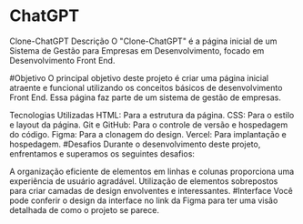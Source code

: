 # ChatGPT

Clone-ChatGPT
Descrição
O "Clone-ChatGPT" é a página inicial de um Sistema de Gestão para Empresas em Desenvolvimento, focado em Desenvolvimento Front End.

#Objetivo
O principal objetivo deste projeto é criar uma página inicial atraente e funcional utilizando os conceitos básicos de desenvolvimento Front End. Essa página faz parte de um sistema de gestão de empresas.

Tecnologias Utilizadas
HTML: Para a estrutura da página.
CSS: Para o estilo e layout da página.
Git e GitHub: Para o controle de versão e hospedagem do código.
Figma: Para a clonagem do design.
Vercel: Para implantação e hospedagem.
#Desafios
Durante o desenvolvimento deste projeto, enfrentamos e superamos os seguintes desafios:

A organização eficiente de elementos em linhas e colunas proporciona uma experiência de usuário agradável.
Utilização de elementos sobrepostos para criar camadas de design envolventes e interessantes.
#Interface
Você pode conferir o design da interface no link da Figma para ter uma visão detalhada de como o projeto se parece.
